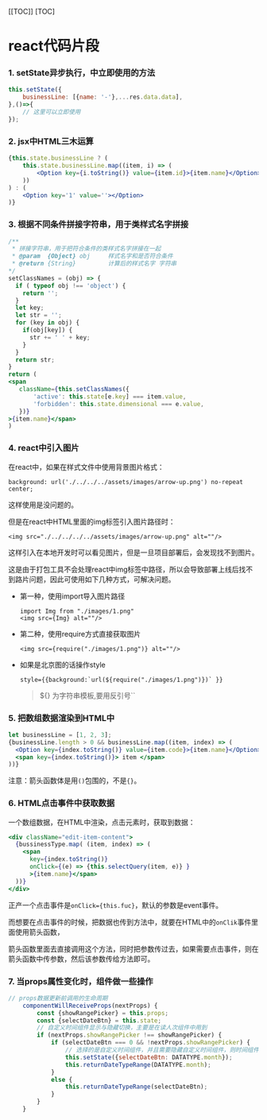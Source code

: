 [[TOC]]
[TOC]

# react代码片段

### 1. setState异步执行，中立即使用的方法

```jsx
this.setState({
    businessLine: [{name: '-'},...res.data.data],
},()=>{
    // 这里可以立即使用
});
```

### 2. jsx中HTML三木运算

```jsx
{this.state.businessLine ? (
    this.state.businessLine.map((item, i) => (
        <Option key={i.toString()} value={item.id}>{item.name}</Option>
    ))
) : (
    <Option key='1' value=''></Option>
)}
```

### 3. 根据不同条件拼接字符串，用于类样式名字拼接

```jsx
/**
 * 拼接字符串，用于把符合条件的类样式名字拼接在一起
 * @param  {Object} obj     样式名字和是否符合条件
 * @return {String}         计算后的样式名字 字符串
*/
setClassNames = (obj) => {
  if ( typeof obj !== 'object') {
    return '';
  }
  let key;
  let str = '';
  for (key in obj) {
    if(obj[key]) {
      str += ' ' + key;
    }
  }
  return str;
}
return (
<span
   className={this.setClassNames({
       'active': this.state[e.key] === item.value,
       'forbidden': this.state.dimensional === e.value,
   })}
>{item.name}</span>
)
```

### 4. react中引入图片

在react中，如果在样式文件中使用背景图片格式：

```
background: url('./../../../assets/images/arrow-up.png') no-repeat center;
```

这样使用是没问题的。

但是在react中HTML里面的img标签引入图片路径时：

```
<img src="./../../../../assets/images/arrow-up.png" alt=""/>
```

这样引入在本地开发时可以看见图片，但是一旦项目部署后，会发现找不到图片。

这是由于打包工具不会处理react中img标签中路径，所以会导致部署上线后找不到路片问题，因此可使用如下几种方式，可解决问题。

- 第一种，使用import导入图片路径

  ```react
  import Img from "./images/1.png"
  <img src={Img} alt=""/>
  ```

- 第二种，使用require方式直接获取图片

  ```react
  <img src={require("./images/1.png")} alt=""/>
  ```

- 如果是北京图的话操作style

  ```react
  style={{background:`url(${require("./images/1.png")})` }}
  ```

  > ${} 为字符串模板,要用反引号``



### 5. 把数组数据渲染到HTML中

```jsx
let businessLine = [1, 2, 3];
{businessLine.length > 0 && businessLine.map((item, index) => (
  <Option key={index.toString()} value={item.code}>{item.name}</Option>
  <span key={index.toString()}> item </span>
))}
```

注意：箭头函数体是用`()`包围的，不是`{}`。

### 6. HTML点击事件中获取数据

一个数组数据，在HTML中渲染，点击元素时，获取到数据：

```jsx
<div className="edit-item-content">
  {bussinessType.map( (item, index) => (
    <span
      key={index.toString()}
      onClick={(e) => {this.selectQuery(item, e)} }
      >{item.name}</span>
  ))}
</div>
```

正产一个点击事件是`onClick={this.fuc}`，默认的参数是event事件。

而想要在点击事件的时候，把数据也传到方法中，就要在HTML中的`onClik`事件里面使用箭头函数，

箭头函数里面去直接调用这个方法，同时把参数传过去，如果需要点击事件，则在箭头函数中传参数，然后该参数传给方法即可。

### 7. 当props属性变化时，组件做一些操作

```jsx
// props数据更新前调用的生命周期
    componentWillReceiveProps(nextProps) {
        const {showRangePicker} = this.props;
        const {selectDateBtn} = this.state;
        // 自定义时间组件显示与隐藏切换，主要是在读人次组件中用到
        if (nextProps.showRangePicker !== showRangePicker) {
            if (selectDateBtn === 0 && !nextProps.showRangePicker) {
                // 选择的是自定义时间组件，并且需要隐藏自定义时间组件，则时间组件选择月组件
                this.setState({selectDateBtn: DATATYPE.month});
                this.returnDateTypeRange(DATATYPE.month);
            }
            else {
                this.returnDateTypeRange(selectDateBtn);
            }
        }
    }
```


